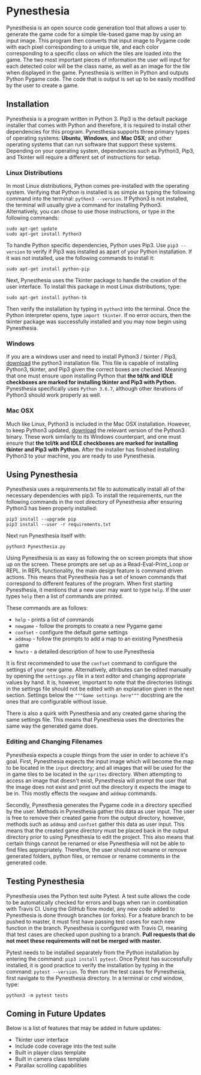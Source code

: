 # Pynesthesia

Pynesthesia is an open source code generation tool that allows a user to generate the game code for a simple tile-based game map by using an input image.  This program then converts that input image to Pygame code with each pixel corresponding to a unique tile, and each color corresponding to a specific class on which the tiles are loaded into the game.  The two most important pieces of information the user will input for each detected color will be the class name, as well as an image for the tile when displayed in the game.  Pynesthesia is written in Python and outputs Python Pygame code.  The code that is output is set up to be easily modified by the user to create a game.

## Installation

Pynesthesia is a program written in Python 3.  Pip3 is the default package installer that comes with Python and therefore, it is required to install other dependencies for this program.    Pynesthesia supports three primary types of operating systems: **Ubuntu**, **Windows**, and **Mac OSX**; and other operating systems that can run software that support these systems.  Depending on your operating system, dependencies such as Python3, Pip3, and Tkinter will require a different set of instructions for setup.  

### Linux Distributions

In most Linux distributions, Python comes pre-installed with the operating system.  Verifying that Python is installed is as simple as typing the following command into the terminal: `python3 --version`.  If Python3 is not installed, the terminal will usually give a command for installing Python3.  Alternatively, you can chose to use those instructions, or type in the following commands:
```
sudo apt-get update
sudo apt-get install Python3
```

To handle Python specific dependencies, Python uses Pip3.  Use `pip3 --version` to verify if Pip3 was installed as apart of your Python installation.  If it was not installed, use the following commands to install it:
```
sudo apt-get install python-pip
```
Next, Pynesthesia uses the Tkinter package to handle the creation of the user interface.  To install this package in most Linux distributions, type:

```
sudo apt-get install python-tk
```
Then verify the installation by typing in `python3` into the terminal.  Once the Python interpreter opens, type `import tkinter`.  If no error occurs, then the tkinter package was successfully installed and you may now begin using Pynesthesia.

### Windows

If you are a windows user and need to install Python3 / tkinter / Pip3, [download](https://www.python.org/downloads/windows/) the python3 installation file.  This file is capable of installing Python3, tkinter, and Pip3 given the correct boxes are checked. Meaning that one must ensure upon installing Python that **the td/tk and IDLE checkboxes are marked for installing tkinter and Pip3 with Python.** Pynesthesia specifically uses `Python 3.6.7`, although other iterations of Python3 should work properly as well.

### Mac OSX

Much like Linux, Python3 is included in the Mac OSX installation.  However, to keep Python3 updated, [download](https://www.python.org/downloads/mac-osx/) the relevant version of the Python3 binary.  These work similarly to its Windows counterpart, and one must ensure that **the tcl/tk and IDLE checkboxes are marked for installing tkinter and Pip3 with Python.**  After the installer has finished installing Python3 to your machine, you are ready to use Pynesthesia.

## Using Pynesthesia

Pynesthesia uses a requirements.txt file to automatically install all of the necessary dependencies with pip3.  To install the requirements, run the following commands in the root directory of Pynesthesia after ensuring Python3 has been properly installed:

 ```
 pip3 install --upgrade pip
 pip3 install --user -r requirements.txt
 ```

Next run Pynesthesia itself with:

 ```
 python3 Pynesthesia.py
 ```

Using Pynesthesia is as easy as following the on screen prompts that show up on the screen.  These prompts are set up as a Read-Eval-Print_Loop or REPL.  In REPL functionality, the main design feature is command driven actions.  This means that Pynesthesia has a set of known commands that correspond to different features of the program.  When first starting Pynesthesia, it mentions that a new user may want to type `help`.  If the user types `help` then a list of commands are printed.

 These commands are as follows:
 - `help` - prints a list of commands
 - `newgame` - follow the prompts to create a new Pygame game
 - `confset` - configure the default game settings
 - `addmap` - follow the prompts to add a map to an existing Pynesthesia game
 - `howto` - a detailed description of how to use Pynesthesia


It is first recommended to use the `confset` command to configure the settings of your new game. Alternatively, attributes can be edited manually by opening the `settings.py` file in a text editor and changing appropriate values by hand.  It is, however, important to note that the directories listings in the settings file should not be edited with an explanation given in the next section.  Settings below the `"""Game settings here"""` docstring are the ones that are configurable without issue.

There is also a quirk with Pynesthesia and any created game sharing the same settings file.  This means that Pynesthesia uses the directories the same way the generated game does.

### Editing and Changing Filenames

Pynesthesia expects a couple things from the user in order to achieve it's goal.  First, Pynesthesia expects the input image which will become the map to be located in the `input` directory; and all images that will be used for the in game tiles to be located in the `sprites` directory.  When attempting to access an image that doesn't exist, Pynesthesia will prompt the user that the image does not exist and print out the directory it expects the image to be in.  This mostly effects the `newgame` and `addmap` commands.

Secondly, Pynesthesia generates the Pygame code in a directory specified by the user.  Methods in Pynesthesia gather this data as user input. The user is free to remove their created game from the output directory, however, methods such as `addmap` and `confset` gather this data as user input.  This means that the created game directory must be placed back in the output directory prior to using Pynesthesia to edit the project.  This also means that certain things cannot be renamed or else Pynesthesia will not be able to find files appropriately.  Therefore, the user should not rename or remove generated folders, python files, or remove or rename comments in the generated code.

## Testing Pynesthesia

Pynesthesia uses the Python test suite Pytest.  A test suite allows the code to be automatically checked for errors and bugs when ran in combination with Travis CI.  Using the GitHub flow model, any new code added to Pynesthesia is done through branches (or forks).  For a feature branch to be pushed to master, it must first have passing test cases for each new function in the branch.  Pynesthesia is configured with Travis CI, meaning that test cases are checked upon pushing to a branch.  **Pull requests that do not meet these requirements will not be merged with master.**

Pytest needs to be installed separately from the Python installation by entering the command: `pip3 install pytest`.  Once Pytest has successfully installed, it is good practice to verify the installation by typing in the command: `pytest --version`.  To then run the test cases for Pynesthesia, first navigate to the Pynesthesia directory.  In a terminal or cmd window, type:
```
python3 -m pytest tests
```

## Coming in Future Updates

Below is a list of features that may be added in future updates:
 - Tkinter user interface
 - Include code coverage into the test suite
 - Built in player class template
 - Built in camera class template
 - Parallax scrolling capabilities
